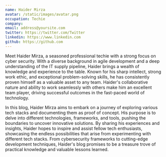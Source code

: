 ```yaml
---
name: Haider Mirza
avatar: /static/images/avatar.png
occupation: Techie
company:
email: address@yoursite.com
twitter: https://twitter.com/Twitter
linkedin: https://www.linkedin.com
github: https://github.com
---
```


Meet Haider Mirza, a seasoned professional techie with a strong focus on cyber security. With a diverse background in agile development and a deep understanding of the IT supply pipeline, Haider brings a wealth of knowledge and experience to the table. Known for his sharp intellect, strong work ethic, and exceptional problem-solving skills, he has consistently proven himself as a valuable asset to any team. Haider's collaborative nature and ability to work seamlessly with others make him an excellent team player, driving successful outcomes in the fast-paced world of technology.

In this blog, Haider Mirza aims to embark on a journey of exploring various tech stacks and documenting them as proof of concept. His purpose is to delve into different technologies, frameworks, and tools, pushing the boundaries to uncover innovative solutions. By sharing his experiences and insights, Haider hopes to inspire and assist fellow tech enthusiasts, showcasing the endless possibilities that arise from experimenting with different tech stacks. From cybersecurity frameworks to cutting-edge development techniques, Haider's blog promises to be a treasure trove of practical knowledge and valuable lessons learned.
